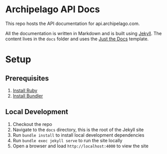 # Archipelago API Docs

This repo hosts the API documentation for api.archipelago.com.

All the documentation is written in Markdown and is built using [Jekyll](https://jekyllrb.com/).
The content lives in the `docs` folder and uses the [Just the Docs](https://just-the-docs.github.io/just-the-docs/) template.

# Setup

## Prerequisites

1. [Install Ruby](https://www.ruby-lang.org/en/documentation/installation/)
1. [Install Bundler](https://bundler.io/)

## Local Development

1. Checkout the repo
1. Navigate to the `docs` directory, this is the root of the Jekyll site
1. Run `bundle install` to install local development dependencies
1. Run `bundle exec jekyll serve` to run the site locally
1. Open a browser and load `http://localhost:4000` to view the site
